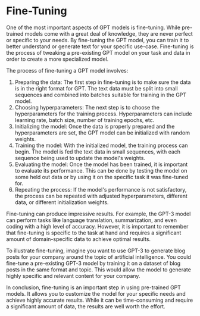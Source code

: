 # Fine-Tuning

One of the most important aspects of GPT models is fine-tuning. While pre-trained models come with a great deal of knowledge, they are never perfect or specific to your needs. By fine-tuning the GPT model, you can train it to better understand or generate text for your specific use-case. Fine-tuning is the process of tweaking a pre-existing GPT model on your task and data in order to create a more specialized model.

The process of fine-tuning a GPT model involves:

1. Preparing the data: The first step in fine-tuning is to make sure the data is in the right format for GPT. The text data must be split into small sequences and combined into batches suitable for training in the GPT model.
2. Choosing hyperparameters: The next step is to choose the hyperparameters for the training process. Hyperparameters can include learning rate, batch size, number of training epochs, etc.
3. Initializing the model: Once the data is properly prepared and the hyperparameters are set, the GPT model can be initialized with random weights.
4. Training the model: With the initialized model, the training process can begin. The model is fed the text data in small sequences, with each sequence being used to update the model's weights.
5. Evaluating the model: Once the model has been trained, it is important to evaluate its performance. This can be done by testing the model on some held out data or by using it on the specific task it was fine-tuned for.
6. Repeating the process: If the model's performance is not satisfactory, the process can be repeated with adjusted hyperparameters, different data, or different initialization weights.

Fine-tuning can produce impressive results. For example, the GPT-3 model can perform tasks like language translation, summarization, and even coding with a high level of accuracy. However, it is important to remember that fine-tuning is specific to the task at hand and requires a significant amount of domain-specific data to achieve optimal results.

To illustrate fine-tuning, imagine you want to use GPT-3 to generate blog posts for your company around the topic of artificial intelligence. You could fine-tune a pre-existing GPT-3 model by training it on a dataset of blog posts in the same format and topic. This would allow the model to generate highly specific and relevant content for your company.

In conclusion, fine-tuning is an important step in using pre-trained GPT models. It allows you to customize the model for your specific needs and achieve highly accurate results. While it can be time-consuming and require a significant amount of data, the results are well worth the effort.
